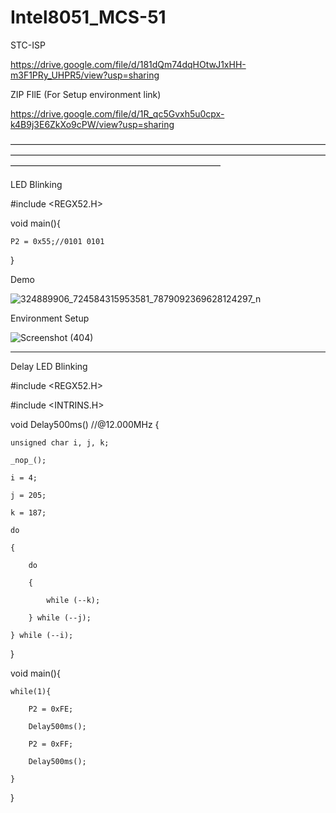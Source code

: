 # Intel8051_MCS-51

STC-ISP

https://drive.google.com/file/d/181dQm74dqHOtwJ1xHH-m3F1PRy_UHPR5/view?usp=sharing

ZIP FIlE (For Setup environment link)

https://drive.google.com/file/d/1R_qc5Gvxh5u0cpx-k4B9j3E6ZkXo9cPW/view?usp=sharing


————————————————————————————————————————————————————————————————————————————————————————————————

LED Blinking


#include <REGX52.H>


void main(){

	P2 = 0x55;//0101 0101
	
}

Demo

![324889906_724584315953581_7879092369628124297_n](https://user-images.githubusercontent.com/58724748/215066076-365aa9e7-66aa-42a6-96e7-0403fbf7d4b9.jpg)


Environment Setup

![Screenshot (404)](https://user-images.githubusercontent.com/58724748/215066117-d57dd54f-40d4-4f97-b6ca-203d4c32228e.png)

_______________________________________________________________________________________________

Delay LED Blinking 

#include <REGX52.H>

#include <INTRINS.H>

void Delay500ms()		//@12.000MHz
{

	unsigned char i, j, k;

	_nop_();
  
	i = 4;
  
	j = 205;
  
	k = 187;
  
	do
  
	{
  
		do
    
		{
    
			while (--k);
      
		} while (--j);
    
	} while (--i);
  
}

void main(){
	
	while(1){
		
		P2 = 0xFE;
    
		Delay500ms();
    
		P2 = 0xFF;
    
		Delay500ms();

	}
}
